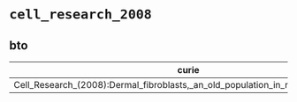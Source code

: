# `cell_research_2008`

## bto

| curie                                                                          |   usages | nodes                                                     |
|--------------------------------------------------------------------------------|----------|-----------------------------------------------------------|
| Cell_Research_(2008):Dermal_fibroblasts,_an_old_population_in_new_environments |        1 | [BTO:0004419](http://purl.obolibrary.org/obo/BTO_0004419) |

